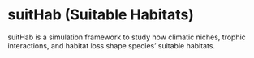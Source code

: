 # suitHab (Suitable Habitats)
suitHab is a simulation framework to study how climatic niches, trophic interactions, and habitat loss shape species’ suitable habitats.
